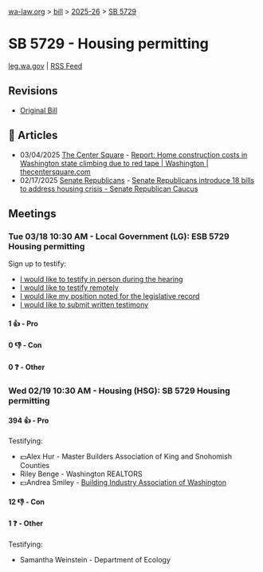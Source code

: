[wa-law.org](/) > [bill](/bill/) > [2025-26](/bill/2025-26/) > [SB 5729](/bill/2025-26/sb/5729/)

# SB 5729 - Housing permitting
[leg.wa.gov](https://app.leg.wa.gov/billsummary?BillNumber=5729&Year=2025&Initiative=false) | [RSS Feed](./rss.xml)

## Revisions
* [Original Bill](1/)

## 📰 Articles
* 03/04/2025 [The Center Square](/org/the_center_square/) - [Report: Home construction costs in Washington state climbing due to red tape | Washington | thecentersquare.com](https://www.thecentersquare.com/washington/article_efe4c1d2-f94c-11ef-a413-932e6970f6ad.html#:~:text=Senate%20Bill%205729)
* 02/17/2025 [Senate Republicans](/org/senate_republicans/) - [Senate Republicans introduce 18 bills to address housing crisis - Senate Republican Caucus](https://src.wastateleg.org/blog/senate-republicans-introduce-18-bills-address-housing-crisis/#:~:text=SB%205729)

## Meetings
### Tue 03/18 10:30 AM - Local Government (LG): ESB 5729 Housing permitting
Sign up to testify:
* [I would like to testify in person during the hearing](https://app.leg.wa.gov/csi/Testifier/Add?chamber=House&mId=33100&aId=165887&caId=26571&tId=1)
* [I would like to testify remotely](https://app.leg.wa.gov/csi/Testifier/Add?chamber=House&mId=33100&aId=165887&caId=26571&tId=2)
* [I would like my position noted for the legislative record](https://app.leg.wa.gov/csi/Testifier/Add?chamber=House&mId=33100&aId=165887&caId=26571&tId=3)
* [I would like to submit written testimony](https://app.leg.wa.gov/csi/Testifier/Add?chamber=House&mId=33100&aId=165887&caId=26571&tId=4)

#### 1 👍 - Pro

#### 0 👎 - Con

#### 0 ❓ - Other

### Wed 02/19 10:30 AM - Housing (HSG): SB 5729 Housing permitting
#### 394 👍 - Pro
Testifying:
* 💵Alex Hur - Master Builders Association of King and Snohomish Counties
* Riley Benge - Washington REALTORS
* 💵Andrea Smiley - [Building Industry Association of Washington](/org/building_industry_association_of_washington/)

#### 12 👎 - Con

#### 1 ❓ - Other
Testifying:
* Samantha Weinstein - Department of Ecology
